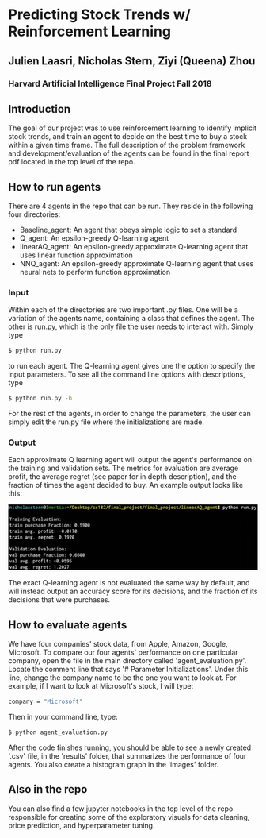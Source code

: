 # Predicting Stock Trends w/ Reinforcement Learning
## Julien Laasri, Nicholas Stern, Ziyi (Queena) Zhou
### Harvard Artificial Intelligence Final Project Fall 2018

## Introduction
The goal of our project was to use reinforcement learning to identify
implicit stock trends, and train an agent to decide on the best time 
to buy a stock within a given time frame. The full description of the 
problem framework and development/evaluation of the agents can be found in
the final report pdf located in the top level of the repo.

## How to run agents

There are 4 agents in the repo that can be run. They reside in the following
four directories:

- Baseline_agent: An agent that obeys simple logic to set a standard
- Q_agent: An epsilon-greedy Q-learning agent
- linearAQ_agent: An epsilon-greedy approximate Q-learning agent that 
uses linear function approximation
- NNQ_agent: An epsilon-greedy approximate Q-learning agent that 
uses neural nets to perform function approximation

### Input

Within each of the directories are two important .py files. One will be a
variation of the agents name, containing a class that defines the agent. The other
is run.py, which is the only file the user needs to interact with. Simply type

```bash
$ python run.py
```

to run each agent. The Q-learning agent gives one the option to specify 
the input parameters. To see all the command line options with descriptions,
type

```bash
$ python run.py -h
```

For the rest of the agents, in order to change the parameters, the user can
simply edit the run.py file where the initializations are made.

### Output

Each approximate Q learning agent will output the agent's performance on the
training and validation sets. The metrics for evaluation are average profit, 
the average regret (see paper for in depth description), and the fraction
of times the agent decided to buy. An example output looks like this:

![](images/ex_output.png)

The exact Q-learning agent is not evaluated the same way by default, and will
instead output an accuracy score for its decisions, and the fraction of 
its decisions that were purchases.

## How to evaluate agents

We have four companies' stock data, from Apple, Amazon, Google, Microsoft. To compare our four agents' performance on one particular company, open the file in the main directory called 'agent\_evaluation.py'. Locate the comment line that says '\# Parameter Initializations'. Under this line, change the company name to be the one you want to look at. For example, if I want to look at Microsoft's stock, I will type:

```bash
company = "Microsoft"
```

Then in your command line, type:

```bash
$ python agent_evaluation.py
```

After the code finishes running, you should be able to see a newly created '.csv' file, in the 'results' folder, that summarizes the performance of four agents. You also create a histogram graph in the 'images' folder.

## Also in the repo

You can also find a few jupyter notebooks in the top level of the repo responsible for 
creating some of the exploratory visuals for data cleaning, price prediction, and hyperparameter tuning.
